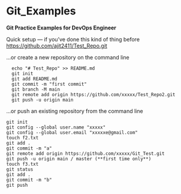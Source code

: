 # Git_Examples
**Git Practice Examples for DevOps Engineer**

Quick setup — if you’ve done this kind of thing before
https://github.com/ajit2411/Test_Repo.git

…or create a new repository on the command line
```
  echo "# Test_Repo" >> README.md
  git init
  git add README.md
  git commit -m "first commit"
  git branch -M main
  git remote add origin https://github.com/xxxxx/Test_Repo2.git
  git push -u origin main
  ```
  
…or push an existing repository from the command line
```
git init
git config --global user.name "xxxxx"
git config --global user.email "xxxxxe@gmail.com"
touch f2.txt
git add .
git commit -m "a"
git remote add origin https://github.com/xxxxx/Git_Test.git
git push -u origin main / master (**first time only**)
touch f3.txt
git status
git add .
git commit -m "b"
git push 
```
